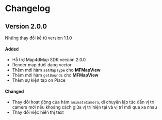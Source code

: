 # Changelog

## Version 2.0.0

Những thay đổi kể từ version 1.1.0

#### Added

- Hỗ trợ Map4dMap SDK version 2.0.0
- Render map dưới dạng vector
- Thêm mới hàm `setMapType` cho **MFMapView** 
- Thêm mới hàm `getBounds` cho **MFMapView**
- Thêm sự kiện tap on Place

#### Changed

- Thay đổi hoạt động của hàm `animateCamera`, di chuyển lập tức đến vị trí camera mới nếu khoảng cách giữa vị trí hiện tại và vị trí mới quá xa nhau
- Thay đổi việc hiển thị text

<!-- #### Deprecated -->
<!-- #### Removed -->
<!-- #### Fixed -->
<!-- #### Security -->
